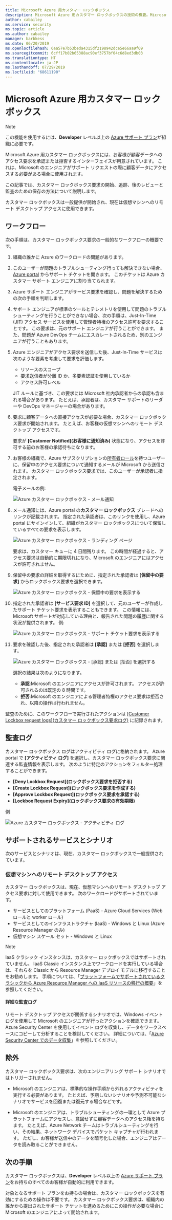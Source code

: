 ```yaml
---
title: Microsoft Azure 用カスタマー ロックボックス
description: Microsoft Azure 用カスタマー ロックボックスの技術の概要。Microsoft が顧客データにアクセスする必要がある場合にクラウド プロバイダーのアクセスを制御する機能があります。
author: cabailey
ms.service: security
ms.topic: article
ms.author: cabailey
manager: barbkess
ms.date: 06/20/2019
ms.openlocfilehash: 6aa57e7b53beda4315df2198942dce5e66aa9f09
ms.sourcegitcommit: 6cff17b02b65388ac90ef3757bf04c6d8ed3db03
ms.translationtype: HT
ms.contentlocale: ja-JP
ms.lasthandoff: 07/29/2019
ms.locfileid: "68611190"
---
```

# <a name="customer-lockbox-for-microsoft-azure"></a>Microsoft Azure 用カスタマー ロックボックス

> [!NOTE]
> この機能を使用するには、**Developer** レベル以上の [Azure サポート プラン](https://azure.microsoft.com/support/plans/)が組織に必要です。

Microsoft Azure 用カスタマー ロックボックスには、お客様が顧客データへのアクセス要求を承認または拒否するインターフェイスが用意されています。 これは、Microsoft のエンジニアがサポート リクエストの際に顧客データにアクセスする必要がある場合に使用されます。

この記事では、カスタマー ロックボックス要求の開始、追跡、後のレビューと監査のための保存の方法について説明します。

カスタマー ロックボックスは一般提供が開始され、現在は仮想マシンへのリモート デスクトップ アクセスに使用できます。

## <a name="workflow"></a>ワークフロー

次の手順は、カスタマー ロックボックス要求の一般的なワークフローの概要です。

1. 組織の誰かに Azure のワークロードの問題があります。

2. このユーザーが問題のトラブルシューティング行っても解決できない場合、[Azure portal](https://ms.portal.azure.com/signin/index/?feature.settingsportalinstance=mpac) からサポート チケットを開きます。 このチケットは Azure カスタマー サポート エンジニアに割り当てられます。

3. Azure サポート エンジニアがサービス要求を確認し、問題を解決するための次の手順を判断します。

4. サポート エンジニアが標準のツールとテレメトリを使用して問題のトラブルシューティングを行うことができない場合、次の手順は、Just-In-Time (JIT) アクセス サービスを使用して管理者特権のアクセス許可を要求することです。 この要求は、元のサポート エンジニアが行うことができます。 また、問題が Azure DevOps チームにエスカレートされるため、別のエンジニアが行うこともあります。

5. Azure エンジニアがアクセス要求を送信した後、Just-In-Time サービスは次のような要素を考慮して要求を評価します。
    - リソースのスコープ
    - 要求送信者が分離 ID か、多要素認証を使用しているか
    - アクセス許可レベル
    
    JIT ルールに基づき、この要求には Microsoft 社内承認者からの承認も含まれる場合があります。 たとえば、承認者は、カスタマー サポートのリーダーや DevOps マネージャーの場合があります。

6. 要求に顧客データへの直接アクセスが必要な場合、カスタマー ロックボックス要求が開始されます。 たとえば、お客様の仮想マシンへのリモート デスクトップ アクセスです。
    
    要求が **[Customer Notified]\(お客様に通知済み\)** 状態になり、アクセスを許可する前のお客様の承認待ちになります。

7. お客様の組織で、Azure サブスクリプションの[所有者ロール](../../role-based-access-control/rbac-and-directory-admin-roles.md#azure-rbac-roles)を持つユーザーに、保留中のアクセス要求について通知するメールが Microsoft から送信されます。 カスタマー ロックボックス要求では、このユーザーが承認者に指定されます。
    
    電子メールの例:
    
    ![Azure カスタマー ロックボックス - メール通知](./media/customer-lockbox-overview/customer-lockbox-email-notification.png)

8. メール通知には、Azure portal の**カスタマー ロックボックス** ブレードへのリンクが記載されます。 指定された承認者は、このリンクを使用し、Azure portal にサインインして、組織がカスタマー ロックボックスについて保留しているすべての要求を表示します。
    
    ![Azure カスタマー ロックボックス - ランディング ページ](./media/customer-lockbox-overview/customer-lockbox-landing-page.png)
    
   要求は、カスタマー キューに 4 日間残ります。 この時間が経過すると、アクセス要求は自動的に期限切れになり、Microsoft のエンジニアにはアクセスが許可されません。

9. 保留中の要求の詳細を取得するにために、指定された承認者は **[保留中の要求]** からロックボックス要求を選択できます。
    
    ![Azure カスタマー ロックボックス - 保留中の要求を表示する](./media/customer-lockbox-overview/customer-lockbox-pending-requests.png)

10. 指定された承認者は **[サービス要求 ID]** を選択して、元のユーザーが作成したサポート チケット要求を表示することもできます。 この情報には、Microsoft サポートが対応している理由と、報告された問題の履歴に関する状況が提供されます。 例:
    
    ![Azure カスタマー ロックボックス - サポート チケット要求を表示する](./media/customer-lockbox-overview/customer-lockbox-support-ticket.png)

11. 要求を確認した後、指定された承認者は **[承認]** または **[拒否]** を選択します。
    
    ![Azure カスタマー ロックボックス - [承認] または [拒否] を選択する](./media/customer-lockbox-overview/customer-lockbox-approval.png)
    
    選択の結果は次のようになります。
    - **承認**:Microsoft のエンジニアにアクセスが許可されます。 アクセスが許可されるのは既定の 8 時間です。
    - **拒否**:Microsoft のエンジニアによる管理者特権のアクセス要求は拒否され、以降の操作は行われません。

監査のために、このワークフローで実行されたアクションは [[Customer Lockbox request logs]\(カスタマー ロックボックス要求ログ\)](#auditing-logs) に記録されます。

## <a name="auditing-logs"></a>監査ログ

カスタマー ロックボックス ログはアクティビティ ログに格納されます。 Azure portal で **[アクティビティ ログ]** を選択し、カスタマー ロックボックス要求に関連する監査情報を表示します。 次のように特定のアクションをフィルター処理することができます。
- **[Deny Lockbox Request]\(ロックボックス要求を拒否する\)**
- **[Create Lockbox Request]\(ロックボックス要求を作成する\)**
- **[Approve Lockbox Request]\(ロックボックス要求を承認する\)**
- **[Lockbox Request Expiry]\(ロックボックス要求の有効期限\)**

例

![Azure カスタマー ロックボックス - アクティビティ ログ](./media/customer-lockbox-overview/customer-lockbox-activitylogs.png)

## <a name="supported-services-and-scenarios"></a>サポートされるサービスとシナリオ

次のサービスとシナリオは、現在、カスタマー ロックボックスで一般提供されています。

### <a name="remote-desktop-access-to-virtual-machines"></a>仮想マシンへのリモート デスクトップ アクセス

カスタマー ロックボックスは、現在、仮想マシンへのリモート デスクトップ アクセス要求に対して使用できます。 次のワークロードがサポートされています。
- サービスとしてのプラットフォーム (PaaS) - Azure Cloud Services (Web ロールと worker ロール)
- サービスとしてのインフラストラクチャ (IaaS) - Windows と Linux (Azure Resource Manager のみ)
- 仮想マシン スケール セット - Windows と Linux

> [!NOTE]
> IaaS クラシック インスタンスは、カスタマー ロックボックスではサポートされていません。 IaaS Classic インスタンス上でワークロードを実行している場合は、それらを Classic から Resource Manager デプロイ モデルに移行することをお勧めします。 手順については、「[プラットフォームでサポートされているクラシックから Azure Resource Manager への IaaS リソースの移行の概要](../../virtual-machines/windows/migration-classic-resource-manager-overview.md)」を参照してください。

#### <a name="detailed-audit-logs"></a>詳細な監査ログ

リモート デスクトップ アクセスが関係するシナリオでは、Windows イベント ログを使用して Microsoft のエンジニアが行ったアクションを確認できます。 Azure Security Center を使用してイベント ログを収集し、データをワークスペースにコピーして分析することを検討してください。 詳細については、「[Azure Security Center でのデータ収集](../../security-center/security-center-enable-data-collection.md)」を参照してください。

## <a name="exclusions"></a>除外

カスタマー ロックボックス要求は、次のエンジニアリング サポート シナリオではトリガーされません。

- Microsoft のエンジニアは、標準的な操作手順から外れるアクティビティを実行する必要があります。 たとえば、予期しないシナリオや予測不可能なシナリオでサービスを回復または復元する場合などです。

- Microsoft のエンジニアは、トラブルシューティングの一環として Azure プラットフォームにアクセスし、意図せずに顧客データへのアクセス権を持ちます。 たとえば、Azure Network チームはトラブルシューティングを行い、その結果、ネットワーク デバイスでパケット キャプチャが行われます。 ただし、お客様が送信中のデータを暗号化した場合、エンジニアはデータを読み取ることができません。

## <a name="next-steps"></a>次の手順

カスタマー ロックボックスは、**Developer** レベル以上の [Azure サポート プラン](https://azure.microsoft.com/support/plans/)をお持ちのすべてのお客様が自動的に利用できます。

対象となるサポート プランをお持ちの場合は、カスタマー ロックボックスを有効にするための操作は不要です。 カスタマー ロックボックス要求は、組織内の誰かから提出されたサポート チケットを進めるためにこの操作が必要な場合に Microsoft のエンジニアによって開始されます。
